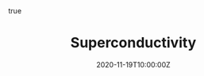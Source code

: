---
title: Superconductivity
summary: Cooper's problem. BCS theory. The BCS-BEC crossover.
authors: [Austen Lamacraft]
tags: []
categories: []
date: "2020-11-19T10:00:00Z"
date_end: "2020-11-19T11:30:00Z"
publishDate: "2020-10-01T22:30:00Z"
all_day: false
lecture_slides: superconductivity
math: true
menu:
  tqm-lectures:
    parent: Lectures
    weight: 10
---